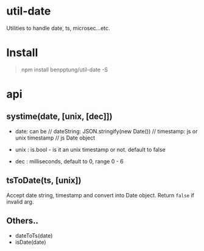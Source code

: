 # util-date

Utilities to handle date, ts, microsec...etc. 

# Install

> npm install benpptung/util-date -S

# api

## systime(date, [unix, [dec]])

- date: can be
  // dateString: JSON.stringify(new Date())
  // timestamp: js or unix timestamp
  // js Date object
  
- unix : is.bool - is it an unix timestamp or not. default to false
- dec  : milliseconds, default to 0, range 0 - 6

## tsToDate(ts, [unix])

Accept date string, timestamp and convert into Date object. Return `false` if invalid arg.

## Others..

- dateToTs(date)
- isDate(date)

